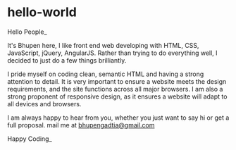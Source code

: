 # hello-world

Hello People_

It's Bhupen here, I like front end web developing with HTML, CSS, JavaScript, jQuery, AngularJS. Rather than trying to do everything well, I decided to just do a few things brilliantly.

I pride myself on coding clean, semantic HTML and having a strong attention to detail. It is very important to ensure a website meets the design requirements, and the site functions across all major browsers. I am also a strong proponent of responsive design, as it ensures a website will adapt to all devices and browsers.

I am always happy to hear from you, whether you just want to say hi or get a full proposal.
mail me at bhupengadtia@gmail.com

Happy Coding_
